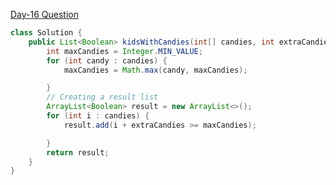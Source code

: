 [Day-16 Question](https://leetcode.com/problems/kids-with-the-greatest-number-of-candies/)

````java
class Solution {
    public List<Boolean> kidsWithCandies(int[] candies, int extraCandies) {
        int maxCandies = Integer.MIN_VALUE;
        for (int candy : candies) {
            maxCandies = Math.max(candy, maxCandies);

        }
        // Creating a result list
        ArrayList<Boolean> result = new ArrayList<>();
        for (int i : candies) {
            result.add(i + extraCandies >= maxCandies);

        }
        return result;
    }
}
````